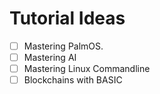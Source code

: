 # Tutorial Ideas
- [ ] Mastering PalmOS.
- [ ] Mastering AI
- [ ] Mastering Linux Commandline
- [ ] Blockchains with BASIC

